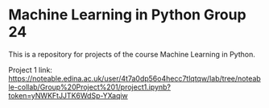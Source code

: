 # Machine Learning in Python Group 24
This is a repository for projects of the course Machine Learning in Python.

Project 1 link: https://noteable.edina.ac.uk/user/4t7a0dp56o4hecc7tlqtqw/lab/tree/noteable-collab/Group%20Project%201/project1.ipynb?token=yNWKFtJJTK6WdSp-YXaqiw
